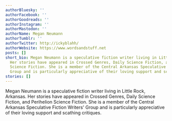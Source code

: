 ```yaml
---
authorBluesky: ''
authorFacebook: ''
authorGoodreads: ''
authorInstagram: ''
authorMastodon: ''
authorName: Megan Neumann
authorTumblr: ''
authorTwitter: http://ickyblahh/
authorWebsite: https://www.wordsandstuff.net
posts: []
short_bio: Megan Neumann is a speculative fiction writer living in Little Rock, Arkansas.
  Her stories have appeared in Crossed Genres, Daily Science Fiction, and Perihelion
  Science Fiction. She is a member of the Central Arkansas Speculative Fiction Writers'
  Group and is particularly appreciative of their loving support and scathing critiques.
stories: []
---
```


Megan Neumann is a speculative fiction writer living in Little Rock, Arkansas. Her stories have appeared in Crossed Genres, Daily Science Fiction, and Perihelion Science Fiction. She is a member of the Central Arkansas Speculative Fiction Writers' Group and is particularly appreciative of their loving support and scathing critiques.